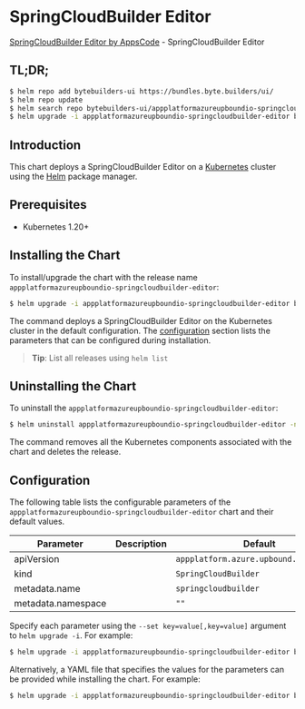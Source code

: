 # SpringCloudBuilder Editor

[SpringCloudBuilder Editor by AppsCode](https://byte.builders) - SpringCloudBuilder Editor

## TL;DR;

```bash
$ helm repo add bytebuilders-ui https://bundles.byte.builders/ui/
$ helm repo update
$ helm search repo bytebuilders-ui/appplatformazureupboundio-springcloudbuilder-editor --version=v0.4.18
$ helm upgrade -i appplatformazureupboundio-springcloudbuilder-editor bytebuilders-ui/appplatformazureupboundio-springcloudbuilder-editor -n default --create-namespace --version=v0.4.18
```

## Introduction

This chart deploys a SpringCloudBuilder Editor on a [Kubernetes](http://kubernetes.io) cluster using the [Helm](https://helm.sh) package manager.

## Prerequisites

- Kubernetes 1.20+

## Installing the Chart

To install/upgrade the chart with the release name `appplatformazureupboundio-springcloudbuilder-editor`:

```bash
$ helm upgrade -i appplatformazureupboundio-springcloudbuilder-editor bytebuilders-ui/appplatformazureupboundio-springcloudbuilder-editor -n default --create-namespace --version=v0.4.18
```

The command deploys a SpringCloudBuilder Editor on the Kubernetes cluster in the default configuration. The [configuration](#configuration) section lists the parameters that can be configured during installation.

> **Tip**: List all releases using `helm list`

## Uninstalling the Chart

To uninstall the `appplatformazureupboundio-springcloudbuilder-editor`:

```bash
$ helm uninstall appplatformazureupboundio-springcloudbuilder-editor -n default
```

The command removes all the Kubernetes components associated with the chart and deletes the release.

## Configuration

The following table lists the configurable parameters of the `appplatformazureupboundio-springcloudbuilder-editor` chart and their default values.

|     Parameter      | Description |                      Default                      |
|--------------------|-------------|---------------------------------------------------|
| apiVersion         |             | <code>appplatform.azure.upbound.io/v1beta1</code> |
| kind               |             | <code>SpringCloudBuilder</code>                   |
| metadata.name      |             | <code>springcloudbuilder</code>                   |
| metadata.namespace |             | <code>""</code>                                   |


Specify each parameter using the `--set key=value[,key=value]` argument to `helm upgrade -i`. For example:

```bash
$ helm upgrade -i appplatformazureupboundio-springcloudbuilder-editor bytebuilders-ui/appplatformazureupboundio-springcloudbuilder-editor -n default --create-namespace --version=v0.4.18 --set apiVersion=appplatform.azure.upbound.io/v1beta1
```

Alternatively, a YAML file that specifies the values for the parameters can be provided while
installing the chart. For example:

```bash
$ helm upgrade -i appplatformazureupboundio-springcloudbuilder-editor bytebuilders-ui/appplatformazureupboundio-springcloudbuilder-editor -n default --create-namespace --version=v0.4.18 --values values.yaml
```
